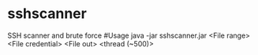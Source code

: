 # sshscanner
SSH scanner and brute force
#Usage
java -jar sshscanner.jar \<File range\> \<File credential\> \<File out\> \<thread (~500)\>

